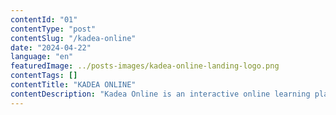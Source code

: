 ```yaml
---
contentId: "01"
contentType: "post"
contentSlug: "/kadea-online"
date: "2024-04-22"
language: "en"
featuredImage: ../posts-images/kadea-online-landing-logo.png
contentTags: []
contentTitle: "KADEA ONLINE"
contentDescription: "Kadea Online is an interactive online learning platform for digital professions. It's one of my favorite projects. I developed and maintained this project for the Kadea company."
---
```

